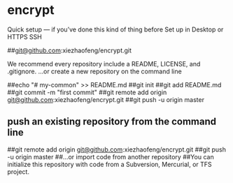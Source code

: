 # encrypt
Quick setup — if you’ve done this kind of thing before
 Set up in Desktop	or	
 HTTPS
 SSH

##git@github.com:xiezhaofeng/encrypt.git

We recommend every repository include a README, LICENSE, and .gitignore.
…or create a new repository on the command line

##echo "# my-common" >> README.md
##git init
##git add README.md
##git commit -m "first commit"
##git remote add origin git@github.com:xiezhaofeng/encrypt.git
##git push -u origin master
## push an existing repository from the command line

##git remote add origin git@github.com:xiezhaofeng/encrypt.git
##git push -u origin master
##…or import code from another repository
##You can initialize this repository with code from a Subversion, Mercurial, or TFS project.
